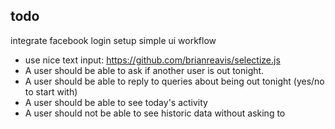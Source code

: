 todo
----

integrate facebook login
setup simple ui workflow
 * use nice text input: https://github.com/brianreavis/selectize.js
 * A user should be able to ask if another user is out tonight.
 * A user should be able to reply to queries about being out tonight (yes/no to start with)
 * A user should be able to see today's activity
 * A user should not be able to see historic data without asking to

